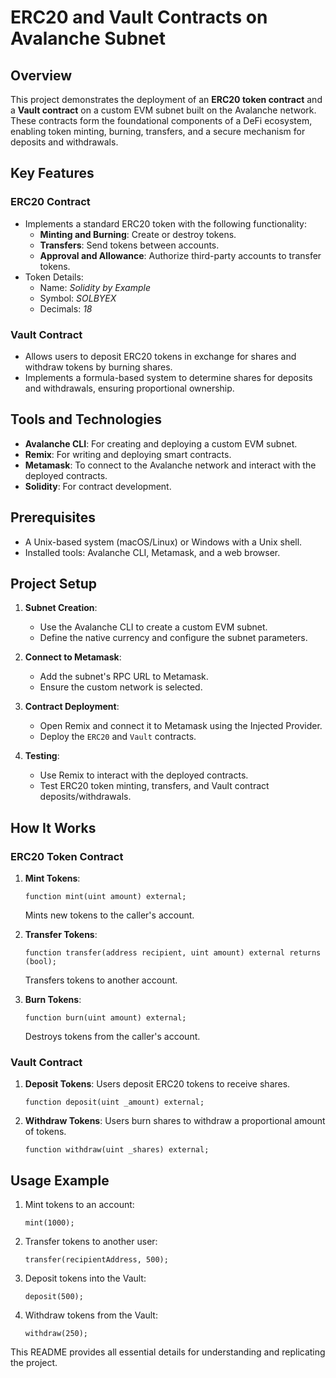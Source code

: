
# ERC20 and Vault Contracts on Avalanche Subnet

## Overview
This project demonstrates the deployment of an **ERC20 token contract** and a **Vault contract** on a custom EVM subnet built on the Avalanche network. These contracts form the foundational components of a DeFi ecosystem, enabling token minting, burning, transfers, and a secure mechanism for deposits and withdrawals.

## Key Features
### ERC20 Contract
- Implements a standard ERC20 token with the following functionality:
  - **Minting and Burning**: Create or destroy tokens.
  - **Transfers**: Send tokens between accounts.
  - **Approval and Allowance**: Authorize third-party accounts to transfer tokens.
- Token Details:
  - Name: *Solidity by Example*
  - Symbol: *SOLBYEX*
  - Decimals: *18*

### Vault Contract
- Allows users to deposit ERC20 tokens in exchange for shares and withdraw tokens by burning shares.
- Implements a formula-based system to determine shares for deposits and withdrawals, ensuring proportional ownership.

## Tools and Technologies
- **Avalanche CLI**: For creating and deploying a custom EVM subnet.
- **Remix**: For writing and deploying smart contracts.
- **Metamask**: To connect to the Avalanche network and interact with the deployed contracts.
- **Solidity**: For contract development.

## Prerequisites
- A Unix-based system (macOS/Linux) or Windows with a Unix shell.
- Installed tools: Avalanche CLI, Metamask, and a web browser.

## Project Setup
1. **Subnet Creation**:
   - Use the Avalanche CLI to create a custom EVM subnet.
   - Define the native currency and configure the subnet parameters.

2. **Connect to Metamask**:
   - Add the subnet's RPC URL to Metamask.
   - Ensure the custom network is selected.

3. **Contract Deployment**:
   - Open Remix and connect it to Metamask using the Injected Provider.
   - Deploy the `ERC20` and `Vault` contracts.

4. **Testing**:
   - Use Remix to interact with the deployed contracts.
   - Test ERC20 token minting, transfers, and Vault contract deposits/withdrawals.

## How It Works
### ERC20 Token Contract
1. **Mint Tokens**:
   ```solidity
   function mint(uint amount) external;
   ```
   Mints new tokens to the caller's account.

2. **Transfer Tokens**:
   ```solidity
   function transfer(address recipient, uint amount) external returns (bool);
   ```
   Transfers tokens to another account.

3. **Burn Tokens**:
   ```solidity
   function burn(uint amount) external;
   ```
   Destroys tokens from the caller's account.

### Vault Contract
1. **Deposit Tokens**:
   Users deposit ERC20 tokens to receive shares.
   ```solidity
   function deposit(uint _amount) external;
   ```

2. **Withdraw Tokens**:
   Users burn shares to withdraw a proportional amount of tokens.
   ```solidity
   function withdraw(uint _shares) external;
   ```

## Usage Example
1. Mint tokens to an account:
   ```solidity
   mint(1000);
   ```
2. Transfer tokens to another user:
   ```solidity
   transfer(recipientAddress, 500);
   ```
3. Deposit tokens into the Vault:
   ```solidity
   deposit(500);
   ```
4. Withdraw tokens from the Vault:
   ```solidity
   withdraw(250);
   ```

This README provides all essential details for understanding and replicating the project.
